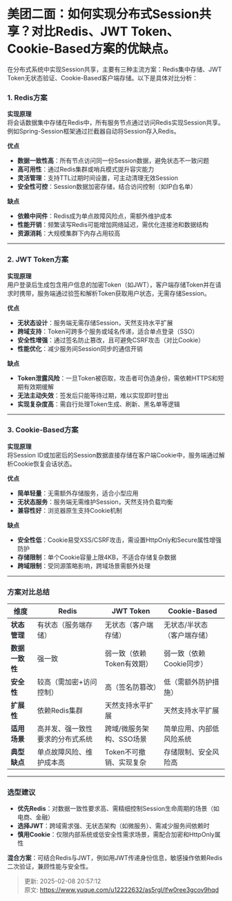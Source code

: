 # 美团二面：如何实现分布式Session共享？对比Redis、JWT Token、Cookie-Based方案的优缺点。



<font style="color:rgb(36, 41, 47);">在分布式系统中实现Session共享，主要有三种主流方案：Redis集中存储、JWT Token无状态验证、Cookie-Based客户端存储。以下是具体对比分析：</font>



### **<font style="color:rgb(36, 41, 47);">1. Redis方案</font>**
**<font style="color:rgb(36, 41, 47);">实现原理</font>**<font style="color:rgb(36, 41, 47);">  
</font><font style="color:rgb(36, 41, 47);">将会话数据集中存储在Redis中，所有服务节点通过访问Redis实现Session共享。例如Spring-Session框架通过拦截器自动将Session存入Redis</font><font style="color:rgb(36, 41, 47);">。</font>

**<font style="color:rgb(36, 41, 47);">优点</font>**

+ **<font style="color:rgb(36, 41, 47);">数据一致性高</font>**<font style="color:rgb(36, 41, 47);">：所有节点访问同一份Session数据，避免状态不一致问题</font>
+ **<font style="color:rgb(36, 41, 47);">高可用性</font>**<font style="color:rgb(36, 41, 47);">：通过Redis集群或哨兵模式提升容灾能力</font>
+ **<font style="color:rgb(36, 41, 47);">灵活管理</font>**<font style="color:rgb(36, 41, 47);">：支持TTL过期时间设置，可主动清理无效Session</font>
+ **<font style="color:rgb(36, 41, 47);">安全性可控</font>**<font style="color:rgb(36, 41, 47);">：Session数据加密存储，结合访问控制（如IP白名单）</font>

**<font style="color:rgb(36, 41, 47);">缺点</font>**

+ **<font style="color:rgb(36, 41, 47);">依赖中间件</font>**<font style="color:rgb(36, 41, 47);">：Redis成为单点故障风险点，需额外维护成本</font>
+ **<font style="color:rgb(36, 41, 47);">性能开销</font>**<font style="color:rgb(36, 41, 47);">：频繁读写Redis可能增加网络延迟，需优化连接池和数据结构</font>
+ **<font style="color:rgb(36, 41, 47);">资源消耗</font>**<font style="color:rgb(36, 41, 47);">：大规模集群下内存占用较高</font>

---

### **<font style="color:rgb(36, 41, 47);">2. JWT Token方案</font>**
**<font style="color:rgb(36, 41, 47);">实现原理</font>**<font style="color:rgb(36, 41, 47);">  
</font><font style="color:rgb(36, 41, 47);">用户登录后生成包含用户信息的加密Token（如JWT），客户端存储Token并在请求时携带，服务端通过验签和解析Token获取用户状态，无需存储Session</font><font style="color:rgb(36, 41, 47);">。</font>

**<font style="color:rgb(36, 41, 47);">优点</font>**

+ **<font style="color:rgb(36, 41, 47);">无状态设计</font>**<font style="color:rgb(36, 41, 47);">：服务端无需存储Session，天然支持水平扩展</font>
+ **<font style="color:rgb(36, 41, 47);">跨域支持</font>**<font style="color:rgb(36, 41, 47);">：Token可跨多个服务或域名传递，适合单点登录（SSO）</font>
+ **<font style="color:rgb(36, 41, 47);">安全性增强</font>**<font style="color:rgb(36, 41, 47);">：通过签名防止篡改，且可避免CSRF攻击（对比Cookie）</font>
+ **<font style="color:rgb(36, 41, 47);">性能优化</font>**<font style="color:rgb(36, 41, 47);">：减少服务间Session同步的通信开销</font>

**<font style="color:rgb(36, 41, 47);">缺点</font>**

+ **<font style="color:rgb(36, 41, 47);">Token泄露风险</font>**<font style="color:rgb(36, 41, 47);">：一旦Token被窃取，攻击者可伪造身份，需依赖HTTPS和短期有效期缓解</font>
+ **<font style="color:rgb(36, 41, 47);">无法主动失效</font>**<font style="color:rgb(36, 41, 47);">：签发后只能等待过期，难以实现即时登出</font>
+ **<font style="color:rgb(36, 41, 47);">实现复杂度高</font>**<font style="color:rgb(36, 41, 47);">：需自行处理Token生成、刷新、黑名单等逻辑</font>

---

### **<font style="color:rgb(36, 41, 47);">3. Cookie-Based方案</font>**
**<font style="color:rgb(36, 41, 47);">实现原理</font>**<font style="color:rgb(36, 41, 47);">  
</font><font style="color:rgb(36, 41, 47);">将Session ID或加密后的Session数据直接存储在客户端Cookie中，服务端通过解析Cookie恢复会话状态</font><font style="color:rgb(36, 41, 47);">。</font>

**<font style="color:rgb(36, 41, 47);">优点</font>**

+ **<font style="color:rgb(36, 41, 47);">简单轻量</font>**<font style="color:rgb(36, 41, 47);">：无需额外存储服务，适合小型应用</font>
+ **<font style="color:rgb(36, 41, 47);">无状态服务</font>**<font style="color:rgb(36, 41, 47);">：服务端无需维护Session，天然支持负载均衡</font>
+ **<font style="color:rgb(36, 41, 47);">兼容性好</font>**<font style="color:rgb(36, 41, 47);">：浏览器原生支持Cookie机制</font>

**<font style="color:rgb(36, 41, 47);">缺点</font>**

+ **<font style="color:rgb(36, 41, 47);">安全性低</font>**<font style="color:rgb(36, 41, 47);">：Cookie易受XSS/CSRF攻击，需设置HttpOnly和Secure属性增强防护</font>
+ **<font style="color:rgb(36, 41, 47);">存储限制</font>**<font style="color:rgb(36, 41, 47);">：单个Cookie容量上限4KB，不适合存储复杂数据</font>
+ **<font style="color:rgb(36, 41, 47);">跨域限制</font>**<font style="color:rgb(36, 41, 47);">：受同源策略影响，跨域场景需额外处理</font>

---

### **<font style="color:rgb(36, 41, 47);">方案对比总结</font>**
| **<font style="color:rgb(36, 41, 47);">维度</font>** | **<font style="color:rgb(36, 41, 47);">Redis</font>** | **<font style="color:rgb(36, 41, 47);">JWT Token</font>** | **<font style="color:rgb(36, 41, 47);">Cookie-Based</font>** |
| --- | --- | --- | --- |
| **<font style="color:rgb(36, 41, 47);">状态管理</font>** | <font style="color:rgb(36, 41, 47);">有状态（服务端存储）</font> | <font style="color:rgb(36, 41, 47);">无状态（客户端存储）</font> | <font style="color:rgb(36, 41, 47);">无状态/半状态（客户端存储）</font> |
| **<font style="color:rgb(36, 41, 47);">数据一致性</font>** | <font style="color:rgb(36, 41, 47);">强一致</font> | <font style="color:rgb(36, 41, 47);">弱一致（依赖Token有效期）</font> | <font style="color:rgb(36, 41, 47);">弱一致（依赖Cookie同步）</font> |
| **<font style="color:rgb(36, 41, 47);">安全性</font>** | <font style="color:rgb(36, 41, 47);">较高（需加密+访问控制）</font> | <font style="color:rgb(36, 41, 47);">高（签名防篡改）</font> | <font style="color:rgb(36, 41, 47);">低（需额外防护措施）</font> |
| **<font style="color:rgb(36, 41, 47);">扩展性</font>** | <font style="color:rgb(36, 41, 47);">依赖Redis集群</font> | <font style="color:rgb(36, 41, 47);">天然支持水平扩展</font> | <font style="color:rgb(36, 41, 47);">天然支持水平扩展</font> |
| **<font style="color:rgb(36, 41, 47);">适用场景</font>** | <font style="color:rgb(36, 41, 47);">高并发、强一致性要求的分布式系统</font> | <font style="color:rgb(36, 41, 47);">跨域/微服务架构、SSO场景</font> | <font style="color:rgb(36, 41, 47);">简单应用、内部低风险系统</font> |
| **<font style="color:rgb(36, 41, 47);">典型缺点</font>** | <font style="color:rgb(36, 41, 47);">单点故障风险、维护成本高</font> | <font style="color:rgb(36, 41, 47);">Token不可撤销、实现复杂</font> | <font style="color:rgb(36, 41, 47);">存储限制、安全风险高</font> |


---

### **<font style="color:rgb(36, 41, 47);">选型建议</font>**
+ **<font style="color:rgb(36, 41, 47);">优先Redis</font>**<font style="color:rgb(36, 41, 47);">：对数据一致性要求高、需精细控制Session生命周期的场景（如电商、金融）</font>
+ **<font style="color:rgb(36, 41, 47);">选择JWT</font>**<font style="color:rgb(36, 41, 47);">：跨域需求强、无状态架构（如微服务）、需减少服务间依赖时</font>
+ **<font style="color:rgb(36, 41, 47);">慎用Cookie</font>**<font style="color:rgb(36, 41, 47);">：仅限内部系统或低安全性需求场景，需配合加密和HttpOnly属性</font>

**<font style="color:rgb(36, 41, 47);">混合方案</font>**<font style="color:rgb(36, 41, 47);">：可结合Redis与JWT，例如用JWT传递身份信息，敏感操作依赖Redis二次验证，兼顾性能与安全性。</font>



> 更新: 2025-02-08 20:57:12  
> 原文: <https://www.yuque.com/u12222632/as5rgl/lfw0ree3gcov9hqd>